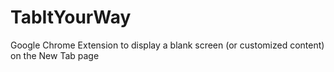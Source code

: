 # TabItYourWay
Google Chrome Extension to display a blank screen (or customized content) on the New Tab page
